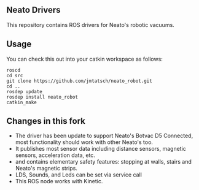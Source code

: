 ## Neato Drivers

This repository contains ROS drivers for Neato's robotic vacuums.

## Usage
You can check this out into your catkin workspace as follows:

    roscd
    cd src
    git clone https://github.com/jmtatsch/neato_robot.git
    cd ..
    rosdep update
    rosdep install neato_robot
    catkin_make

## Changes in this fork

 * The driver has been update to support Neato's Botvac D5 Connected, most functionality should work with other Neato's too.
 * It publishes most sensor data including distance sensors, magnetic sensors, acceleration data, etc. 
 * and contains elementary safety features: stopping at walls, stairs and Neato's magnetic strips.
 * LDS, Sounds, and Leds can be set via service call
 * This ROS node works with Kinetic. 
